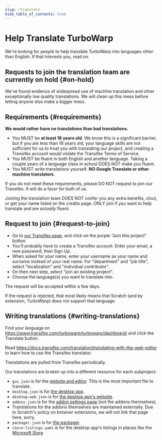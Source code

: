 ```yaml
---
slug: /translate
hide_table_of_contents: true
---
```


# Help Translate TurboWarp

We're looking for people to help translate TurboWarp into languages other than English. If that interests you, read on.

## Requests to join the translation team are currently on hold {#on-hold}

We've found evidence of widespread use of machine translation and other exceptionally low quality translations. We will clean up this mess before letting anyone else make a bigger mess.

## Requirements {#requirements}

**We would rather have no translations than bad translations.**

 - You MUST be **at least 18 years old**. We know this is a significant barrier, but if you are less than 18 years old, your language skills are not sufficient for us to trust you with translating our project, and creating a Transifex account would violate the Transifex Terms of Service.
 - You MUST be fluent in both English and another language. Taking a couple years of a language class in school DOES NOT make you fluent.
 - You MUST write translations yourself. **NO Google Translate or other machine translators**.

If you do not meet these requirements, please DO NOT request to join our Transifex. It will do a favor for both of us.

Joining the translation team DOES NOT confer you any extra benefits, clout, or get your name listed on the credits page. ONLY join if you want to help translate and are *actually* fluent.

## Request to join {#request-to-join}
 
 - Go to [our Transifex page](https://www.transifex.com/turbowarp/turbowarp/), and click on the purple "Join this project" button.
 - You'll probably have to create a Transifex account. Enter your email, a new password, then Sign Up.
 - When asked for your name, enter your username as your name and surname instead of your real name. For "department" and "job title", select "localization" and "individual contributor".
 - On then next step, select "join an existing project".
 - Choose the language(s) you want to translate into.

The request will be accepted within a few days.

If the request is rejected, that most likely means that Scratch (and by extension, TurboWarp) does not support that language.

## Writing translations {#writing-translations}

Find your language on https://www.transifex.com/turbowarp/turbowarp/dashboard/ and click the Translate button.

Read https://docs.transifex.com/translation/translating-with-the-web-editor to learn how to use the Transifex translator.

Translations are pulled from Transifex periodically.

Our translations are broken up into a different resource for each subproject:

 - `gui.json` is for the [website and editor](https://turbowarp.org). This is the most important file to translate.
 - `desktop.json` is for [the desktop app](https://desktop.turbowarp.org/).
 - `desktop-web.json` is for [the desktop app's website](https://desktop.turbowarp.org/).
 - `addons.json` is for the [addon settings page](https://turbowarp.org/addons) (not the addons themselves).
 - Translations for the addons themselves are maintained externally. Due to Scratch's policy on browser extensions, we will not link that page here, sorry.
 - `packager.json` is for [the packager](https://packager.turbowarp.org/).
 - `store-listings.yaml` is for the desktop app's listings in places like the [Microsoft Store](https://apps.microsoft.com/store/detail/9P4DPZGV5ZKL)

